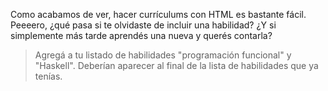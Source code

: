 Como acabamos de ver, hacer currículums con HTML es bastante fácil. Peeeero, ¿qué pasa si te olvidaste de incluir una habilidad? ¿Y si simplemente más tarde aprendés una nueva y querés contarla?

> Agregá a tu listado de habilidades "programación funcional" y "Haskell". Deberían aparecer al final de la lista de habilidades que ya tenías. 
